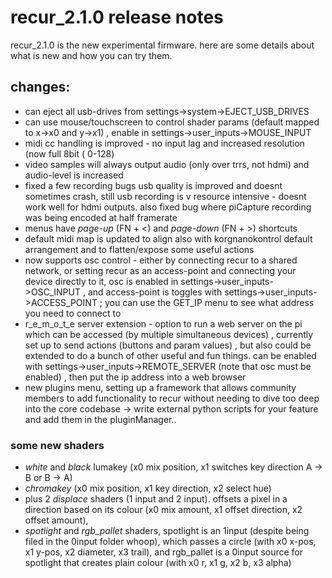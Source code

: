 # recur_2.1.0 release notes

recur_2.1.0 is the new experimental firmware. here are some details about what is new and how you can try them.

## changes:

- can eject all usb-drives from settings->system->EJECT_USB_DRIVES
- can use mouse/touchscreen to control shader params (default mapped to x->x0 and y->x1) , enable in settings->user_inputs->MOUSE_INPUT
- midi cc handling is improved - no input lag and increased resolution (now full 8bit ( 0-128)
- video samples will always output audio (only over trrs, not hdmi) and audio-level is increased
- fixed a few recording bugs usb quality is improved and doesnt sometimes crash, still usb recording is v resource intensive - doesnt work well for hdmi outputs. also fixed bug where piCapture recording was being encoded at half framerate
- menus have _page-up_ (FN + <) and _page-down_ (FN + >) shortcuts
- default midi map is updated to align also with korgnanokontrol default arrangement and to flatten/expose some useful actions
- now supports osc control - either by connecting recur to a shared network, or setting recur as an access-point and connecting your device directly to it, osc is enabled in settings->user_inputs->OSC_INPUT , and access-point is toggles with settings->user_inputs->ACCESS_POINT ; you can use the GET_IP menu to see what address you need to connect to
- r_e_m_o_t_e server extension - option to run a web server on the pi which can be accessed (by multiple simultaneous devices) , currently set up to send actions (buttons and param values) , but also could be extended to do a bunch of other useful and fun things. can be enabled with settings->user_inputs->REMOTE_SERVER (note that osc must be enabled) , then put the ip address into a web browser
- new plugins menu, setting up a framework that allows community members to add functionality to recur without needing to dive too deep into the core codebase -> write external python scripts for your feature and add them in the pluginManager..

### some new shaders

- _white_ and _black_ lumakey (x0 mix position, x1 switches key direction A -> B or B -> A)
- _chromakey_ (x0 mix position, x1 key direction, x2 select hue)
- plus 2 _displace_ shaders (1 input and 2 input). offsets a pixel in a direction based on its colour (x0 mix amount, x1 offset direction, x2 offset amount), 
- _spotlight_ and _rgb_pallet_ shaders, spotlight is an 1input (despite being filed in the 0input folder whoop), which passes a circle (with x0 x-pos, x1 y-pos, x2 diameter, x3 trail), and rgb_pallet is a 0input source for spotlight that creates plain colour (with x0 r, x1 g, x2 b, x3 alpha)